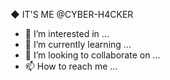 ◆ IT'S ME @CYBER-H4CKER
- 👀 I’m interested in ...
- 🌱 I’m currently learning ...
- 💞️ I’m looking to collaborate on ...
- 📫 How to reach me ...

<!---
CYBER-H4CKER/CYBER-H4CKER is a ✨ special ✨ repository because its `README.md` (this file) appears on your GitHub profile.
You can click the Preview link to take a look at your changes.
--->
